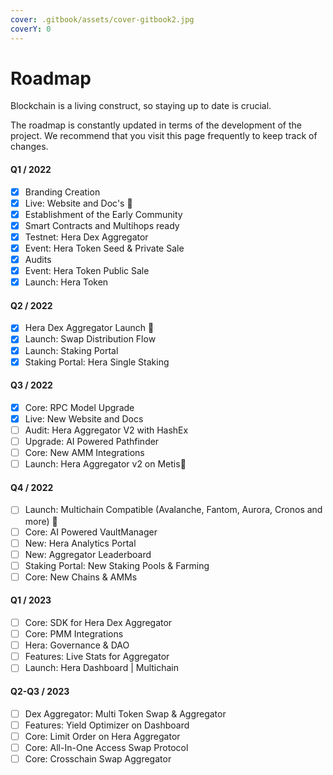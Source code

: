 ```yaml
---
cover: .gitbook/assets/cover-gitbook2.jpg
coverY: 0
---
```


# Roadmap

Blockchain is a living construct, so staying up to date is crucial.

The roadmap is constantly updated in terms of the development of the project. We recommend that you visit this page frequently to keep track of changes.

#### Q1 / 2022

* [x] Branding Creation
* [x] Live: Website and Doc's :tada:
* [x] Establishment of the Early Community
* [x] Smart Contracts and Multihops ready
* [x] Testnet: Hera Dex Aggregator
* [x] Event: Hera Token Seed & Private Sale
* [x] Audits
* [x] Event: Hera Token Public Sale
* [x] Launch: Hera Token

#### Q2 / 2022

* [x] Hera Dex Aggregator Launch :tada:
* [x] Launch: Swap Distribution Flow
* [x] Launch: Staking Portal
* [x] Staking Portal: Hera Single Staking

#### Q3 / 2022

* [x] Core: RPC Model Upgrade
* [x] Live: New Website and Docs
* [ ] Audit: Hera Aggregator V2 with HashEx
* [ ] Upgrade: AI Powered Pathfinder
* [ ] Core: New AMM Integrations
* [ ] Launch: Hera Aggregator v2 on Metis:tada:

#### Q4 / 2022

* [ ] Launch: Multichain Compatible (Avalanche, Fantom, Aurora, Cronos and more) :tada:
* [ ] Core: AI Powered VaultManager
* [ ] New: Hera Analytics Portal
* [ ] New: Aggregator Leaderboard
* [ ] Staking Portal: New Staking Pools & Farming
* [ ] Core: New Chains & AMMs

#### Q1 / 2023

* [ ] Core: SDK for Hera Dex Aggregator
* [ ] Core: PMM Integrations
* [ ] Hera: Governance & DAO
* [ ] Features: Live Stats for Aggregator
* [ ] Launch: Hera Dashboard | Multichain

#### Q2-Q3 / 2023

* [ ] Dex Aggregator: Multi Token Swap & Aggregator
* [ ] Features: Yield Optimizer on Dashboard
* [ ] Core: Limit Order on Hera Aggregator
* [ ] Core: All-In-One Access Swap Protocol
* [ ] Core: Crosschain Swap Aggregator
